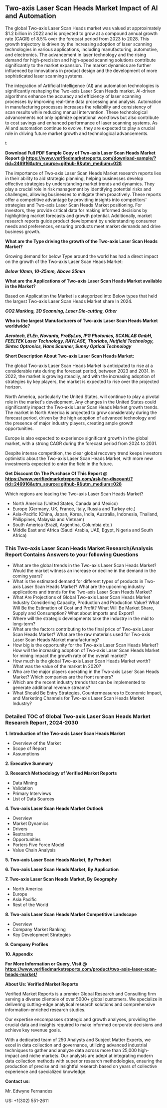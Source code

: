 <h2>Two-axis Laser Scan Heads Market Impact of AI and Automation</h2><p>The global Two-axis Laser Scan Heads market was valued at approximately $1.2 billion in 2022 and is projected to grow at a compound annual growth rate (CAGR) of 8.5% over the forecast period from 2023 to 2028. This growth trajectory is driven by the increasing adoption of laser scanning technologies in various applications, including manufacturing, automotive, and electronics. The advancement in laser technology and the rising demand for high-precision and high-speed scanning solutions contribute significantly to the market expansion. The market dynamics are further influenced by innovations in product design and the development of more sophisticated laser scanning systems.</p><p>The integration of Artificial Intelligence (AI) and automation technologies is significantly reshaping the Two-axis Laser Scan Heads market. AI-driven algorithms enhance the accuracy and efficiency of laser scanning processes by improving real-time data processing and analysis. Automation in manufacturing processes increases the reliability and consistency of scan results while reducing manual intervention. These technological advancements not only optimize operational workflows but also contribute to cost savings and enhanced performance of laser scanning systems. As AI and automation continue to evolve, they are expected to play a crucial role in driving future market growth and technological advancements.</p>t</p><p id="" class=""><strong>Download Full PDF Sample Copy of Two-axis Laser Scan Heads Market Report @ <a href="https://www.verifiedmarketreports.com/download-sample/?rid=246916&utm_source=github-R&utm_medium=028" target="_blank">https://www.verifiedmarketreports.com/download-sample/?rid=246916&utm_source=github-R&utm_medium=028</a></strong></p><p>The importance of&nbsp;Two-axis Laser Scan Heads Market research reports lies in their ability to aid strategic planning, helping businesses develop effective strategies by understanding market trends and dynamics. They play a crucial role in risk management by identifying potential risks and challenges, allowing businesses to mitigate them proactively. These reports offer a competitive advantage by providing insights into competitors' strategies and Two-axis Laser Scan Heads Market positioning. For investors, they provide critical data for making informed decisions by highlighting market forecasts and growth potential. Additionally, market research reports guide product development by understanding consumer needs and preferences, ensuring products meet market demands and drive business growth.</p><p><strong>What are the&nbsp;Type driving the growth of the Two-axis Laser Scan Heads Market?</strong></p><p id="" class="">Growing demand for below Type around the world has had a direct impact on the growth of the Two-axis Laser Scan Heads Market:</p><em><strong>Below 10mm, 10-25mm, Above 25mm</strong></em></p><strong>What are the&nbsp;Applications&nbsp;of Two-axis Laser Scan Heads Market available in the Market?</strong></p><p id="" class="">Based on Application the Market is categorized into Below types that held the largest Two-axis Laser Scan Heads Market share In 2024.</p><em><strong>CO2 Marking, 3D Scanning, Laser Die-cutting, Other</strong></em></p><strong>Who is the largest Manufacturers of Two-axis Laser Scan Heads Market worldwide?</strong></p><p><em><strong>Aerotech, El.En, Novanta, ProByLas, IPG Photonics, SCANLAB GmbH, FEELTEK Laser Technology, RAYLASE, Thorlabs, Nutfield Technology, Sintec Optronics, Hans Scanner, Sunny Optical Technology</strong></em></p><p id="" class=""><strong>Short Description About Two-axis Laser Scan Heads Market:</strong></p><p>The global Two-axis Laser Scan Heads Market is anticipated to rise at a considerable rate during the forecast period, between 2023 and 2031. In 2022, the market is growing steadily, and with the increasing adoption of strategies by key players, the market is expected to rise over the projected horizon.</p><p>North America, particularly the United States, will continue to play a pivotal role in the market's development. Any changes in the United States could significantly impact the Two-axis Laser Scan Heads Market growth trends. The market in North America is projected to grow considerably during the forecast period, driven by the high adoption of advanced technology and the presence of major industry players, creating ample growth opportunities.</p><p>Europe is also expected to experience significant growth in the global market, with a strong CAGR during the forecast period from 2024 to 2031.</p><p>Despite intense competition, the clear global recovery trend keeps investors optimistic about the Two-axis Laser Scan Heads Market, with more new investments expected to enter the field in the future.</p><p id="" class=""><strong>Get Discount On The Purchase Of This Report @ <a href="https://www.verifiedmarketreports.com/ask-for-discount/?rid=246916&utm_source=github-R&utm_medium=028" target="_blank">https://www.verifiedmarketreports.com/ask-for-discount/?rid=246916&utm_source=github-R&utm_medium=028</a></strong></p>Which regions are leading the Two-axis Laser Scan Heads Market?</p><ul><li>North America (United States, Canada and Mexico)</li><li>Europe (Germany, UK, France, Italy, Russia and Turkey etc.)</li><li>Asia-Pacific (China, Japan, Korea, India, Australia, Indonesia, Thailand, Philippines, Malaysia and Vietnam)</li><li>South America (Brazil, Argentina, Columbia etc.)</li><li>Middle East and Africa (Saudi Arabia, UAE, Egypt, Nigeria and South Africa)</li></ul><h3 id="" class="">This Two-axis Laser Scan Heads Market Research/Analysis Report Contains Answers to your following Questions</h3><ul><li>What are the global trends in the Two-axis Laser Scan Heads Market? Would the market witness an increase or decline in the demand in the coming years?</li><li>What is the estimated demand for different types of products in Two-axis Laser Scan Heads Market? What are the upcoming industry applications and trends for the Two-axis Laser Scan Heads Market?</li><li>What Are Projections of Global Two-axis Laser Scan Heads Market Industry Considering Capacity, Production and Production Value? What Will Be the Estimation of Cost and Profit? What Will Be Market Share, Supply and Consumption? What about imports and Export?</li><li>Where will the strategic developments take the industry in the mid to long-term?</li><li>What are the factors contributing to the final price of Two-axis Laser Scan Heads Market? What are the raw materials used for Two-axis Laser Scan Heads Market manufacturing?</li><li>How big is the opportunity for the Two-axis Laser Scan Heads Market? How will the increasing adoption of Two-axis Laser Scan Heads Market for mining impact the growth rate of the overall market?</li><li>How much is the global Two-axis Laser Scan Heads Market worth? What was the value of the market In 2020?</li><li>Who are the major players operating in the Two-axis Laser Scan Heads Market? Which companies are the front runners?</li><li>Which are the recent industry trends that can be implemented to generate additional revenue streams?</li><li>What Should Be Entry Strategies, Countermeasures to Economic Impact, and Marketing Channels for Two-axis Laser Scan Heads Market Industry?</li></ul><h3 id="" class="">Detailed TOC of Global Two-axis Laser Scan Heads Market Research Report, 2024-2030</h3><p id="" class=""><strong>1. Introduction of the Two-axis Laser Scan Heads Market</strong></p><ul><li>Overview of the Market</li><li>Scope of Report</li><li>Assumptions</li></ul><p id="" class=""><strong>2. Executive Summary</strong></p><p id="" class=""><strong>3. Research Methodology of Verified Market Reports</strong></p><ul><li>Data Mining</li><li>Validation</li><li>Primary Interviews</li><li>List of Data Sources</li></ul><p id="" class=""><strong>4. Two-axis Laser Scan Heads Market Outlook</strong></p><ul><li>Overview</li><li>Market Dynamics</li><li>Drivers</li><li>Restraints</li><li>Opportunities</li><li>Porters Five Force Model</li><li>Value Chain Analysis</li></ul><p id="" class=""><strong>5. Two-axis Laser Scan Heads Market, By Product</strong></p><p id="" class=""><strong>6. Two-axis Laser Scan Heads Market, By Application</strong></p><p id="" class=""><strong>7. Two-axis Laser Scan Heads Market, By Geography</strong></p><ul><li>North America</li><li>Europe</li><li>Asia Pacific</li><li>Rest of the World</li></ul><p id="" class=""><strong>8. Two-axis Laser Scan Heads Market Competitive Landscape</strong></p><ul><li>Overview</li><li>Company Market Ranking</li><li>Key Development Strategies</li></ul><p id="" class=""><strong>9. Company Profiles</strong></p><p id="" class=""><strong>10. Appendix</strong></p><p id="" class=""><strong>For More Information or Query, Visit @ <a href="https://www.verifiedmarketreports.com/product/two-axis-laser-scan-heads-market/" target="_blank">https://www.verifiedmarketreports.com/product/two-axis-laser-scan-heads-market/</a></strong></p><p id="" class=""><strong>About Us: Verified Market Reports</strong></p><p id="" class="">Verified Market Reports is a premier Global Research and Consulting firm serving a diverse clientele of over 5000+ global customers. We specialize in delivering cutting-edge analytical research solutions and comprehensive information-enriched research studies.</p><p id="" class="">Our expertise encompasses strategic and growth analyses, providing the crucial data and insights required to make informed corporate decisions and achieve key revenue goals.</p><p id="" class="">With a dedicated team of 250 Analysts and Subject Matter Experts, we excel in data collection and governance, utilizing advanced industrial techniques to gather and analyze data across more than 25,000 high-impact and niche markets. Our analysts are adept at integrating modern data collection methods with superior research methodologies, ensuring the production of precise and insightful research based on years of collective experience and specialized knowledge.</p><p id="" class=""><strong>Contact us:</strong></p><p id="" class="">Mr. Edwyne Fernandes</p><p id="" class="">US: +1(302) 551-2611</p>